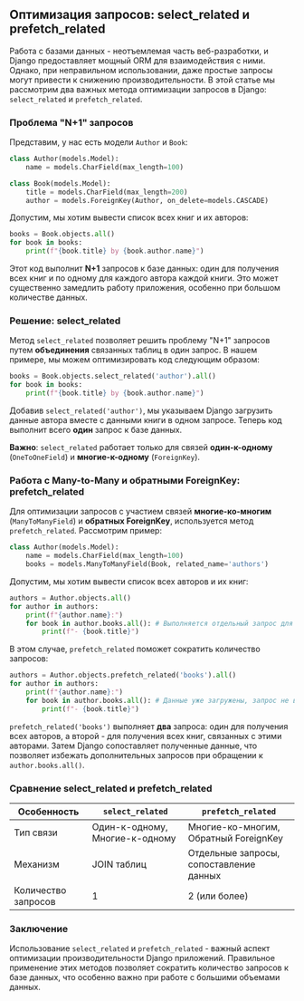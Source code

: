 ## Оптимизация запросов: select_related и prefetch_related

Работа с базами данных - неотъемлемая часть веб-разработки, и Django предоставляет мощный ORM для взаимодействия с ними. Однако, при неправильном использовании, даже простые запросы могут привести к снижению производительности. В этой статье мы рассмотрим два важных метода оптимизации запросов в Django: `select_related` и `prefetch_related`.

### Проблема "N+1" запросов

Представим, у нас есть модели `Author` и `Book`:

```python
class Author(models.Model):
    name = models.CharField(max_length=100)

class Book(models.Model):
    title = models.CharField(max_length=200)
    author = models.ForeignKey(Author, on_delete=models.CASCADE)
```

Допустим, мы хотим вывести список всех книг и их авторов:

```python
books = Book.objects.all()
for book in books:
    print(f"{book.title} by {book.author.name}")
```

Этот код выполнит **N+1** запросов к базе данных: один для получения всех книг и по одному для каждого автора каждой книги.  Это может существенно замедлить работу приложения, особенно при большом количестве данных.

### Решение: select_related

Метод `select_related` позволяет решить проблему "N+1" запросов путем **объединения** связанных таблиц в один запрос. В нашем примере, мы можем оптимизировать код следующим образом:

```python
books = Book.objects.select_related('author').all()
for book in books:
    print(f"{book.title} by {book.author.name}")
```

Добавив `select_related('author')`, мы указываем Django загрузить данные автора вместе с данными книги в одном запросе. Теперь код выполнит всего **один** запрос к базе данных.

**Важно**: `select_related` работает только для связей **один-к-одному** (`OneToOneField`) и **многие-к-одному** (`ForeignKey`). 

### Работа с Many-to-Many и обратными ForeignKey: prefetch_related

Для оптимизации запросов с участием связей **многие-ко-многим** (`ManyToManyField`) и **обратных ForeignKey**, используется метод `prefetch_related`. Рассмотрим пример:

```python
class Author(models.Model):
    name = models.CharField(max_length=100)
    books = models.ManyToManyField(Book, related_name='authors')
```

Допустим, мы хотим вывести список всех авторов и их книг:

```python
authors = Author.objects.all()
for author in authors:
    print(f"{author.name}:")
    for book in author.books.all(): # Выполняется отдельный запрос для каждой книги
        print(f"- {book.title}")
```

В этом случае, `prefetch_related` поможет сократить количество запросов:

```python
authors = Author.objects.prefetch_related('books').all()
for author in authors:
    print(f"{author.name}:")
    for book in author.books.all(): # Данные уже загружены, запрос не выполняется
        print(f"- {book.title}")
```

`prefetch_related('books')` выполняет **два** запроса: один для получения всех авторов, а второй - для получения всех книг, связанных с этими авторами. Затем Django сопоставляет полученные данные, что позволяет избежать дополнительных запросов при обращении к `author.books.all()`.

### Сравнение select_related и prefetch_related

| Особенность | `select_related` | `prefetch_related` |
|---|---|---|
| Тип связи | Один-к-одному, Многие-к-одному | Многие-ко-многим, Обратный ForeignKey |
| Механизм | JOIN таблиц | Отдельные запросы, сопоставление данных |
| Количество запросов | 1 | 2 (или более) |

### Заключение

Использование `select_related` и `prefetch_related` - важный аспект оптимизации производительности Django приложений. Правильное применение этих методов позволяет сократить количество запросов к базе данных, что особенно важно при работе с большими объемами данных. 
